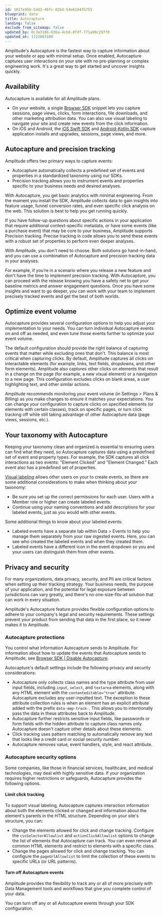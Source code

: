 ```yaml
---
id: 1017e95b-5dd2-46fc-82b4-54e61d4fb755
blueprint: data
title: Autocapture
landing: false
exclude_from_sitemap: false
updated_by: 0c3a318b-936a-4cbd-8fdf-771a90c297f0
updated_at: 1722883100
---
```

Amplitude's Autocapture is the fastest way to capture information about your website or app with minimal setup. Once enabled, Autocapture captures user interactions on your site with no pre-planning or complex engineering work. It's a great way to get started and uncover insights quickly.

## Availability

Autocapture is available for all Amplitude plans.

* On your website, a single [Browser SDK](/docs/sdks/analytics/browser/browser-sdk-2) snippet lets you capture sessions, page views, clicks, form interactions, file downloads, and other marketing attribution data. You can also use visual labeling to navigate your site and create new events from the click information.
* On iOS and Android, the [iOS Swift SDK](/docs/sdks/analytics/ios/ios-swift-sdk) and [Android-Kotlin SDK](/docs/sdks/analytics/android/android-kotlin-sdk) capture application installs and upgrades, sessions, page views, and more.

## Autocapture and precision tracking

Amplitude offers two primary ways to capture events:

* Autocapture automatically collects a predefined set of events and properties in a standardized taxonomy using our SDKs.
* Precision tracking allows you to instrument events and properties specific to your business needs and desired analyses.

With Autocapture, you get basic analytics with minimal engineering. From the moment you install the SDK, Amplitude collects data to gain insights into feature usage, funnel conversion rates, and even specific click analysis on the web. This solution is best to help you get running quickly.

If you have follow-up questions about specific actions in your application that require additional context-specific metadata, or have some events (like a purchase event) that may be core to your business, Amplitude supports Precision tracking. Precise tracking in code allows you to send these events with a robust set of properties to perform even deeper analyses.

With Amplitude, you don't need to choose. Both solutions go hand-in-hand, and you can use a combination of Autocapture and precision tracking data in your analyses.

For example, if you’re in a scenario where you  release a new feature and don't have the time to implement precision tracking. With Autocapture, you can proceed with the release knowing you have a safety net to get your baseline metrics and answer engagement questions. Once you have some insights and want to go deeper, you can work with your team to implement precisely tracked events and get the best of both worlds.

## Optimize event volume

Autocapture provides several configuration options to help you adjust your implementation to your needs. You can turn individual Autocapture events on and off as needed, and even tune those events further to optimize your event volume.

The default configuration should provide the right balance of capturing events that matter while excluding ones that don't. This balance is most critical when capturing clicks. By default, Amplitude captures all clicks on interactable elements (for example, links, text fields, dropdowns, and other form elements). Amplitude also captures other clicks on elements that result in a change on the page (for example, a new visual element) or a navigation to a new page. This configuration excludes clicks on blank areas, a user highlighting text, and other similar actions.

Amplitude recommends monitoring your event volume (in Settings > Plans & Billing) as you make changes to ensure it matches your expectations. You can change your configuration to capture clicks on specified elements (or elements with certain classes), track on specific pages, or turn click tracking off while still taking advantage of other Autocapture data (page views, sessions, etc.).

## Your taxonomy with Autocapture

Keeping your taxonomy clean and organized is essential to ensuring users can find what they need, so Autocapture captures data using a predefined set of event and property types. For example, the SDK captures all click interactions as two events: "Element Clicked" and "Element Changed." Each event also has a predefined set of properties.

[Visual labeling](/docs/data/visual-labeling) allows other users on your to create events, so there are some additional considerations to make when thinking about your taxonomy:

* Be sure you set up the correct permissions for each user. Users with a Member role or higher can create labeled events.
* Continue using your naming conventions and add descriptions for your labeled events, just as you would with other events.

Some additional things to know about your labeled events:

* Labeled events have a separate tab within Data > Events to help you manage them separately from your raw ingested events. Here, you can see who created the labeled events and when they created them.
* Labeled events have a different icon in the event dropdown so you and your users can distinguish them from other events.

## Privacy and security

For many organizations, data privacy, security, and PII are critical factors when setting up their tracking strategy. Your business needs, the purpose of your application, and the potential for legal exposure between jurisdictions can vary greatly, and there's no one-size-fits-all solution that can work in every situation.

Amplitude's Autocapture feature provides flexible configuration options to adhere to your company's legal and security requirements. These settings prevent your product from sending that data in the first place, so it never makes it to Amplitude.

### Autocapture protections

You control what information Autocapture sends to Amplitude. For information about how to update the events that Autocapture sends to Amplitude, see [Browser SDK | Disable Autocapture](/docs/sdks/analytics/browser/browser-sdk-2#disable-autocapture).

Autocapture's default settings include the following privacy and security considerations:

* Autocapture only collects class names and the type attribute from user input fields, including `input`, `select`, and `textarea` elements, along with any HTML element with the `contenteditable="true"` attribute. Autocapture excludes any user-inputted text. The exception to these attribute collection rules is when an element has an explicit attribute added with the prefix `data-amp-track-`. This allows you to intentionally pass the data in these attributes back to Amplitude.
* Autocapture further restricts sensitive input fields, like passwords or form fields with the hidden attribute to capture class names only. Autocapture doesn't capture other details about these elements.
* Click tracking uses pattern matching to automatically remove any text that looks like a credit card or social security number.
* Autocapture removes value, event handlers, style, and react attribute.

### Autocapture security options

Some companies, like those in financial services, healthcare, and medical technologies, may deal with highly sensitive data. If your organization requires higher restrictions or safeguards, Autocapture provides the following options.

#### Limit click tracking

To support visual labeling, Autocapture captures interaction information about both the elements clicked or changed and information about the element's parents in the HTML structure. Depending on your site's structure, you can:

* Change the elements allowed for click and change tracking. Configure the `cssSelectorAllowlist` and `actionClickAllowlist` options to change the list of elements that Autocapture can track. You can even remove all common HTML elements and restrict to elements with a specific class.
* Change the pages allowed for click and change tracking. You can configure the `pageUrlAllowlist` to limit the collection of these events to specific URLs (or URL patterns).

#### Turn off Autocapture events

Amplitude provides the flexibility to track any or all of more precisely with Data Management tools and workflows that give you complete control of your data.

You can turn off any or all Autocapture events through your SDK configuration.
